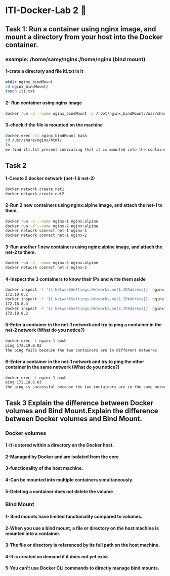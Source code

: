 # ITI-Docker-Lab 2 🐋

## Task 1: Run a container using nginx image, and mount a directory from your host into the Docker container. 
### example: /home/samy/nginx:/home/nginx (bind mount)

#### 1-crate a directory and file iti.txt in it 
```bash
mkdir nginx_bindMount
cd nginx_bindMount/
touch iti.txt
```
#### 2- Run container using nginx image
```bash
docker run -d --name nginx_bindMount -v /root/nginx_bindMount:/usr/share/nginx/html nginx-talaat
```

#### 3-check if the file is mounted on the machine
```bash
docker exec -it nginx_bindMount bash
cd /usr/share/nginx/html/
ls
we find iti.txt present indicating that it is mounted into the container
```


## Task 2
#### 1-Create 2 docker network (net-1 & net-2)
```bash
docker network create net1
docker network create net2
```
#### 2-Run 2 new containers using nginx:alpine image, and attach the net-1 to them.
```bash
docker run -d --name nginx-1 nginx:alpine
docker run -d --name nginx-2 nginx:alpine
docker network connect net-1 nginx-1
docker network connect net-1 nginx-2
```

#### 3-Run another 1 new containers using nginx:alpine image, and attach the net-2 to them.
```bash
docker run -d --name nginx-3 nginx:alpine
docker network connect net-2 nginx-3
```

#### 4-Inspect the 3 containers to know their IPs and write them aside
```bash
docker inspect -f '{{.NetworkSettings.Networks.net1.IPAddress}}' nginx-1
172.18.0.2
docker inspect -f '{{.NetworkSettings.Networks.net1.IPAddress}}' nginx-2
172.18.0.3
docker inspect -f '{{.NetworkSettings.Networks.net2.IPAddress}}' nginx-3
172.19.0.2
```

#### 5-Enter a container in the net-1 network and try to ping a container in the net-2 network (What do you notice?)
```bash
docker exec -t nginx-1 bash
ping 172.19.0.02
the ping fails because the two containers are in different networks.
```

#### 6-Enter a container in the net-1 network and try to ping the other container in the same network (What do you notice?)
```bash
docker exec -t nginx-1 bash
ping 172.18.0.03
the ping is successful because the two containers are in the same networks.
```



## Task 3 Explain the difference between Docker volumes and Bind Mount.Explain the difference between Docker volumes and Bind Mount.

### Docker volumes
#### 1-It is stored within a directory on the Docker host.
#### 2-Managed by Docker and are isolated from the core
#### 3-functionality of the host machine.
#### 4-Can be mounted into multiple containers simultaneously.
#### 5-Deleting a container does not delete the volume

### Bind Mount
#### 1- Bind mounts have limited functionality compared to volumes.
#### 2-When you use a bind mount, a file or directory on the host machine is mounted into a container.
#### 3-The file or directory is referenced by its full path on the host machine.
#### 4-It is created on demand if it does not yet exist.
#### 5-You can’t use Docker CLI commands to directly manage bind mounts.


